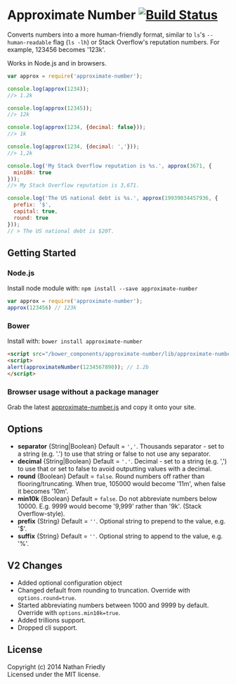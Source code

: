 # Approximate Number [![Build Status](https://secure.travis-ci.org/nfriedly/approximate-number.png?branch=master)](http://travis-ci.org/nfriedly/approximate-number)

Converts numbers into a more human-friendly format, similar to `ls`'s `--human-readable` flag (`ls -lh`) or Stack
Overflow's reputation numbers. For example, 123456 becomes '123k'.

Works in Node.js and in browsers.

```js
var approx = require('approximate-number');

console.log(approx(1234));
//> 1.2k

console.log(approx(12345));
//> 12k

console.log(approx(1234, {decimal: false}));
//> 1k

console.log(approx(1234, {decimal: ','}));
//> 1,2k

console.log('My Stack Overflow reputation is %s.', approx(3671, {
  min10k: true
}));
//> My Stack Overflow reputation is 3,671.

console.log('The US national debt is %s.', approx(19939034457936, {
  prefix: '$', 
  capital: true, 
  round: true
}));
// > The US national debt is $20T.

```

## Getting Started

### Node.js

Install node module with: `npm install --save approximate-number`

```js
var approx = require('approximate-number');
approx(123456) // 123k
```

### Bower

Install with: `bower install approximate-number`

```html
<script src="/bower_components/approximate-number/lib/approximate-number.js"></script>
<script>
alert(approximateNumber(1234567890)); // 1.2b
</script>
```

### Browser usage without a package manager

Grab the latest [approximate-number.js](https://github.com/nfriedly/approximate-number/blob/master/lib/approximate-number.js) and copy it onto your site.

## Options

* **separator** {String|Boolean} Default = `','`. Thousands separator - set to a string (e.g. '.') to use that string or false to not use any separator.
* **decimal** {String|Boolean} Default = `'.'`. Decimal - set to a string (e.g. ',') to use that or set to false to avoid outputting values with a decimal.
* **round** {Boolean} Default = `false`. Round numbers off rather than flooring/truncating. When true, 105000 would become '11m', when false it becomes '10m'.
* **min10k** {Boolean} Default = `false`. Do not abbreviate numbers below 10000. E.g. 9999 would become '9,999' rather than '9k'. (Stack Overflow-style).
* **prefix** {String} Default = `''`. Optional string to prepend to the value, e.g. '$'.
* **suffix** {String} Default = `''`. Optional string to append to the value, e.g. '%'.

## V2 Changes

* Added optional configuration object
* Changed default from rounding to truncation. Override with `options.round=true`.
* Started abbreviating numbers between 1000 and 9999 by default. Override with `options.min10k=true`.
* Added trillions support.
* Dropped cli support.

## License

Copyright (c) 2014 Nathan Friedly  
Licensed under the MIT license.


[tests]: https://github.com/nfriedly/approximate-number/blob/master/test/approximate-number_test.js

